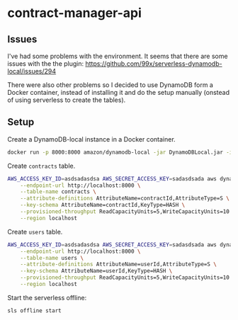 # contract-manager-api

## Issues

I've had some problems with the environment. It seems that there are some issues with the the plugin:
https://github.com/99x/serverless-dynamodb-local/issues/294

There were also other problems so I decided to use DynamoDB form a Docker container, instead of installing it and do the setup manually (onstead of using serverless to create the tables).


## Setup

Create a DynamoDB-local instance in a Docker container.
```bash
docker run -p 8000:8000 amazon/dynamodb-local -jar DynamoDBLocal.jar -inMemory -sharedDb
```

Create `contracts` table.
```bash
AWS_ACCESS_KEY_ID=asdsadasdsa AWS_SECRET_ACCESS_KEY=sadasdsada aws dynamodb create-table \
    --endpoint-url http://localhost:8000 \
    --table-name contracts \
    --attribute-definitions AttributeName=contractId,AttributeType=S \
    --key-schema AttributeName=contractId,KeyType=HASH \
    --provisioned-throughput ReadCapacityUnits=5,WriteCapacityUnits=10 \
    --region localhost
```

Create `users` table.
```bash
AWS_ACCESS_KEY_ID=asdsadasdsa AWS_SECRET_ACCESS_KEY=sadasdsada aws dynamodb create-table \
    --endpoint-url http://localhost:8000 \
    --table-name users \
    --attribute-definitions AttributeName=userId,AttributeType=S \
    --key-schema AttributeName=userId,KeyType=HASH \
    --provisioned-throughput ReadCapacityUnits=5,WriteCapacityUnits=10 \
    --region localhost
```

Start the serverless offline:
```bash
sls offline start
```
